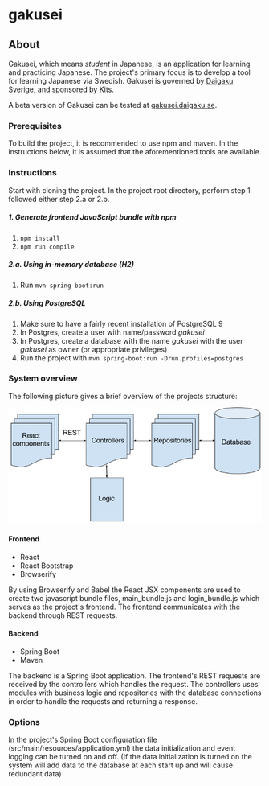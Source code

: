 # gakusei

## About
Gakusei, which means _student_ in Japanese, is an application for learning and practicing Japanese.
The project's primary focus is to develop a tool for learning Japanese via Swedish.
Gakusei is governed by [Daigaku Sverige](http://www.daigaku.se), and sponsored by [Kits](https://www.kits.se).

A beta version of Gakusei can be tested at [gakusei.daigaku.se](http://gakusei.daigaku.se).

### Prerequisites
To build the project, it is recommended to use npm and maven.
In the instructions below, it is assumed that the aforementioned tools are available.

### Instructions
Start with cloning the project.
In the project root directory, perform step 1 followed either step 2.a or 2.b.

##### 1. Generate frontend JavaScript bundle with npm

1. ```npm install```
2. ```npm run compile```

##### 2.a. Using in-memory database (H2)

1. Run ```mvn spring-boot:run```

##### 2.b. Using PostgreSQL

1. Make sure to have a fairly recent installation of PostgreSQL 9
2. In Postgres, create a user with name/password *gakusei*
3. In Postgres, create a database with the name *gakusei* with the user *gakusei* as owner (or appropriate privileges)
4. Run the project with ```mvn spring-boot:run -Drun.profiles=postgres```

### System overview
The following picture gives a brief overview of the projects structure:

![Alt System Overview](./doc/img/GakuseiOverview.png)

#### Frontend
- React
- React Bootstrap
- Browserify

By using Browserify and Babel the React JSX components are used to create two javascript bundle files, main_bundle.js
and login_bundle.js which serves as the project's frontend. The frontend communicates with the backend through REST
requests.

#### Backend
- Spring Boot
- Maven

The backend is a Spring Boot application. The frontend's REST requests are received by the controllers which handles the
request. The controllers uses modules with business logic and repositories with the database connections in order to
handle the requests and returning a response.

### Options
In the project's Spring Boot configuration file (src/main/resources/application.yml) the data initialization and event
logging can be turned on and off. (If the data initialization is turned on the system will add data to the database at
each start up and will cause redundant data)

